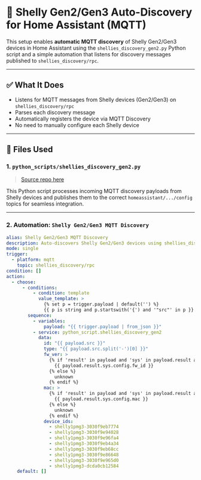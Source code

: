 # 🔌 Shelly Gen2/Gen3 Auto-Discovery for Home Assistant (MQTT)

This setup enables **automatic MQTT discovery** of Shelly Gen2/Gen3 devices in Home Assistant using the `shellies_discovery_gen2.py` Python script and a simple automation that listens for discovery messages published to `shellies_discovery/rpc`.

---

## ✅ What It Does

- Listens for MQTT messages from Shelly devices (Gen2/Gen3) on `shellies_discovery/rpc`
- Parses each discovery message
- Automatically registers the device via MQTT Discovery
- No need to manually configure each Shelly device

---

## 📁 Files Used

### 1. `python_scripts/shellies_discovery_gen2.py`

> [Source repo here](https://github.com/bieniu/ha-shellies-discovery-gen2)

This Python script processes incoming MQTT discovery payloads from Shelly devices and publishes them to the correct `homeassistant/.../config` topics for seamless integration.

---

### 2. Automation: `Shelly Gen2/Gen3 MQTT Discovery`

```yaml
alias: Shelly Gen2/Gen3 MQTT Discovery
description: Auto-discovers Shelly Gen2/Gen3 devices using shellies_discovery_gen2.py
mode: single
trigger:
  - platform: mqtt
    topic: shellies_discovery/rpc
condition: []
action:
  - choose:
      - conditions:
          - condition: template
            value_template: >
              {% set p = trigger.payload | default('') %}
              {{ p is string and p.startswith('{') and '"src"' in p }}
        sequence:
          - variables:
              payload: "{{ trigger.payload | from_json }}"
          - service: python_script.shellies_discovery_gen2
            data:
              id: "{{ payload.src }}"
              type: "{{ payload.src.split('-')[0] }}"
              fw_ver: >
                {% if 'result' in payload and 'sys' in payload.result and 'config' in payload.result.sys and 'fw_id' in payload.result.sys.config %}
                  {{ payload.result.sys.config.fw_id }}
                {% else %}
                  unknown
                {% endif %}
              mac: >
                {% if 'result' in payload and 'sys' in payload.result and 'config' in payload.result.sys and 'mac' in payload.result.sys.config %}
                  {{ payload.result.sys.config.mac }}
                {% else %}
                  unknown
                {% endif %}
              device_ids:
                - shelly1pmg3-3030f9eb7774
                - shelly1pmg3-3030f9e94028
                - shelly1pmg3-3030f9e96fa4
                - shelly1pmg3-3030f9eb4a34
                - shelly1pmg3-3030f9eb68cc
                - shelly1pmg3-3030f9e86648
                - shelly1pmg3-3030f9e965d0
                - shelly1pmg3-dcda0cb12584
    default: []
